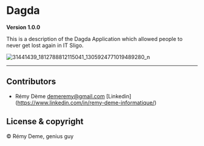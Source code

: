 # Dagda 

**Version 1.0.0** 

This is a description of the Dagda Application which allowed people to never get lost again in IT Sligo. 

![31441439_1812788812115041_1305924771019489280_n](https://user-images.githubusercontent.com/38355840/39408007-d47eeb34-4bcf-11e8-86d6-81df5699f32b.png)


---




## Contributors

- Rémy Dème <demeremy@gmail.com> [Linkedin] (https://www.linkedin.com/in/remy-deme-informatique/)
## License & copyright

© Rémy Deme, genius guy
